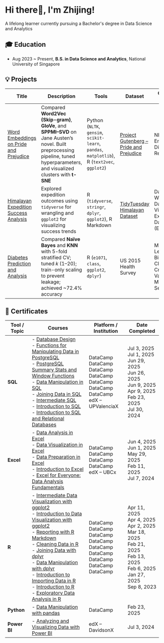 # Hi there👋, I'm Zhijing!  
A lifelong learner currently pursuing a Bachelor's degree in Data Science and Analytics
## 🎓 Education
- Aug 2023 ~ Present, **B.S. in Data Science and Analytics**, National University of Singapore 
  
## 💡 Projects

| Title                                | Description                                                                                         | Tools                                                                                 | Dataset                                                                                          | Concept(s) Covered | Date Created |
|-------------------------------------|-----------------------------------------------------------------------------------------------------|--------------------------------------------------------------------------------------------------|--------------------------------------------------------------------------------------------------|--------------------|--------------|
| [Word Embeddings on Pride and Prejudice](https://github.com/zhijing31/Word-Embeddings-on-Pride-and-Prejudice) | Compared **Word2Vec (Skip-gram)**, **GloVe**, and **SPPMI–SVD** on Jane Austen’s novel. Built preprocessing pipeline, tuned hyperparameters, and visualized clusters with **t-SNE** | Python (`NLTK`, `gensim`, `scikit-learn`, `pandas`, `matplotlib`), R (`text2vec`, `ggplot2`) | [Project Gutenberg – Pride and Prejudice](https://www.gutenberg.org/ebooks/1342) | NLP, Word Embeddings, Dimensionality Reduction | Aug 2025 |
| [Himalayan Expedition Success Analysis](https://github.com/zhijing31/Himalayan-Climbing-Expeditions) | Explored expedition outcomes using `tidyverse` for wrangling and `ggplot2` for visualizing success trends | R (`tidyverse`, `stringr`, `dplyr`, `ggplot2`), R Markdown | [TidyTuesday Himalayan Dataset](https://github.com/rfordatascience/tidytuesday/tree/main/data/2025/2025-01-21) | Data Wrangling, Data Visualization, Exploratory Data Analysis (EDA) | Apr 2025 |
| [Diabetes Prediction and Analysis](https://github.com/zhijing31/Diabetes-Statistical-Report) | Compared **Naïve Bayes** and **KNN** with 5-fold stratified CV; tuned *k* (1–20); train-only scaling to prevent leakage; achieved ~72.4% accuracy | R (`e1071`, `class`, `ggplot2`, `dplyr`) | US 2015 Health Survey | Machine Learning, Binary Classification, Cross-Validation, Model Selection | Oct 2023 |



## 📜 Certificates

| Tool / Topic    | Courses                                                                                                           | Platform / Institution                         | Date Completed       |
|----------------|--------------------------------------------------------------------------------------------------------------------|------------------------------------------------|----------------------|
| **SQL**        | - [Database Design](https://www.datacamp.com/completed/statement-of-accomplishment/course/1a11b2c525392cea198668aa304ce03e87bf0f9f) <br> - [Functions for Manipulating Data in PostgreSQL](https://www.datacamp.com/completed/statement-of-accomplishment/course/bdba5d8f19f90a08e545b874a5c7d2639162b9e0) <br> - [PostgreSQL Summary Stats and Window Functions](https://www.datacamp.com/completed/statement-of-accomplishment/course/94f2ec7bb8b36454f55c6225a144a072d6fb7845) <br> - [Data Manipulation in SQL](https://www.datacamp.com/completed/statement-of-accomplishment/course/b2fa87ba63a5ad563b70017b559bbbfcdf87a87f) <br> - [Joining Data in SQL](https://www.datacamp.com/completed/statement-of-accomplishment/course/74365903be346c283d81ca0d2dce808deb78b27f) <br> - [Intermediate SQL](https://www.datacamp.com/completed/statement-of-accomplishment/course/f459d7a85baf236e2b79078360ba0abc0dc08d10) <br> - [Introduction to SQL](https://www.datacamp.com/completed/statement-of-accomplishment/course/0de0cb10fac48079bf9466a6797f7d6220b16b3e) <br> - [Introduction to SQL and Relational Databases](https://courses.edx.org/certificates/217ee93123f940e3929778e7f137b4ba) | DataCamp <br> DataCamp <br> DataCamp <br> DataCamp <br> DataCamp <br> DataCamp <br> DataCamp <br> edX – UPValenciaX | Jul 3, 2025 <br> Jul 1, 2025 <br> Jun 29, 2025 <br> Jun 26, 2025 <br> Jun 9, 2025 <br> Apr 9, 2025 <br> Feb 23, 2025 <br> Jul 30, 2024 |
| **Excel**      | - [Data Analysis in Excel](https://www.datacamp.com/completed/statement-of-accomplishment/course/767a28386f409b7af557dfbdfafb2192f7867f14) <br> - [Data Visualization in Excel](https://www.datacamp.com/completed/statement-of-accomplishment/course/5e91d4ba72586ef74e63ff6f6b1e84ae11d43155) <br> - [Data Preparation in Excel](https://www.datacamp.com/completed/statement-of-accomplishment/course/6bdd0d4db0011c887abee52f220c8e3f44553b08) <br> - [Introduction to Excel](https://www.datacamp.com/completed/statement-of-accomplishment/course/69f30c5b586304f610a3f1998ae19e5e31200007) <br> - [Excel for Everyone: Data Analysis Fundamentals](https://courses.edx.org/certificates/f3bacd037cf242f5b9b84903584b5796) | DataCamp <br> DataCamp <br> DataCamp <br> DataCamp <br> edX – UBCx | Jun 4, 2025 <br> Jun 1, 2025 <br> May 29, 2025 <br> Feb 11, 2025 <br> Jul 7, 2024 |
| **R**          | - [Intermediate Data Visualization with ggplot2](https://www.datacamp.com/completed/statement-of-accomplishment/course/2e5f3800ec5219d24aa31c725d8d66c5c49ef40a) <br> - [Introduction to Data Visualization with ggplot2](https://www.datacamp.com/completed/statement-of-accomplishment/course/ab545ef4eb6b3e2b982e975b86605a71491a53ac) <br> - [Reporting with R Markdown](https://www.datacamp.com/completed/statement-of-accomplishment/course/7c322f37186b347607b18bec546b29c98d021b9a) <br> - [Cleaning Data in R](https://www.datacamp.com/completed/statement-of-accomplishment/course/f189aa76a67e2172ba1fd52d1dc5af098ffc2156) <br> - [Joining Data with dplyr](https://www.datacamp.com/completed/statement-of-accomplishment/course/93e301284c9f2f46facebb6f3164f1c323d44e14) <br> - [Data Manipulation with dplyr](https://www.datacamp.com/completed/statement-of-accomplishment/course/a6fa214ae2f3fd723e863f49505c13f82be104f6) <br> - [Introduction to Importing Data in R](https://www.datacamp.com/completed/statement-of-accomplishment/course/b517fa526808557a6a71d404751cf3ed3dc3fbde) <br> - [Introduction to R](https://www.datacamp.com/completed/statement-of-accomplishment/course/1e3ec380645770ce2543210a9da99b543bc6a5ad) <br> - [Exploratory Data Analysis in R](https://www.datacamp.com/completed/statement-of-accomplishment/course/55e5ab25a814ea65a3fc68b4c6ae9934c20c7b9a) | DataCamp <br> DataCamp <br> DataCamp <br> DataCamp <br> DataCamp <br> DataCamp <br> DataCamp <br> DataCamp <br> DataCamp | Apr 11, 2025 <br> Apr 4, 2025 <br> Apr 2, 2025 <br> Mar 18, 2025 <br> Feb 21, 2025 <br> Feb 13, 2025 <br> Feb 6, 2025 <br> Jan 27, 2025 <br> Sep 8, 2023 |
| **Python**     | - [Data Manipulation with pandas](https://www.datacamp.com/completed/statement-of-accomplishment/course/5f757b94737f4e70636981526d0d81fb18ac8e71) | DataCamp | Feb 23, 2025 |
| **Power BI**   | - [Analyzing and Visualizing Data with Power BI](https://courses.edx.org/certificates/a6dc74bae2a34d8eaa0d0c99be4b0b7a) | edX – DavidsonX | Jul 3, 2024 |
